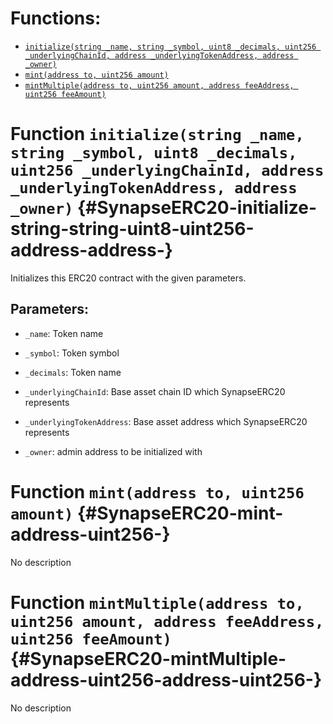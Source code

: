 



# Functions:
- [`initialize(string _name, string _symbol, uint8 _decimals, uint256 _underlyingChainId, address _underlyingTokenAddress, address _owner)`](#SynapseERC20-initialize-string-string-uint8-uint256-address-address-)
- [`mint(address to, uint256 amount)`](#SynapseERC20-mint-address-uint256-)
- [`mintMultiple(address to, uint256 amount, address feeAddress, uint256 feeAmount)`](#SynapseERC20-mintMultiple-address-uint256-address-uint256-)


# Function `initialize(string _name, string _symbol, uint8 _decimals, uint256 _underlyingChainId, address _underlyingTokenAddress, address _owner)` {#SynapseERC20-initialize-string-string-uint8-uint256-address-address-}
Initializes this ERC20 contract with the given parameters.


## Parameters:
- `_name`: Token name

- `_symbol`: Token symbol

- `_decimals`: Token name

- `_underlyingChainId`: Base asset chain ID which SynapseERC20 represents

- `_underlyingTokenAddress`: Base asset address which SynapseERC20 represents

- `_owner`: admin address to be initialized with
# Function `mint(address to, uint256 amount)` {#SynapseERC20-mint-address-uint256-}
No description

# Function `mintMultiple(address to, uint256 amount, address feeAddress, uint256 feeAmount)` {#SynapseERC20-mintMultiple-address-uint256-address-uint256-}
No description


